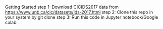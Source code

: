 Getting Started
  step 1: Download CICIDS2017 data from https://www.unb.ca/cic/datasets/ids-2017.html
  step 2: Clone this repo in your system by git clone 
  step 3: Run this code in Jupyter notebook/Google colab
  
